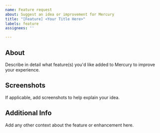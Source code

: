 ```yaml
---
name: Feature request
about: Suggest an idea or improvement for Mercury
title: "[Feature] <Your Title Here>"
labels: feature
assignees: ''

---
```


## About
Describe in detail what feature(s) you'd like added to Mercury to improve your experience.

## Screenshots
If applicable, add screenshots to help explain your idea.

## Additional Info
Add any other context about the feature or enhancement here.
